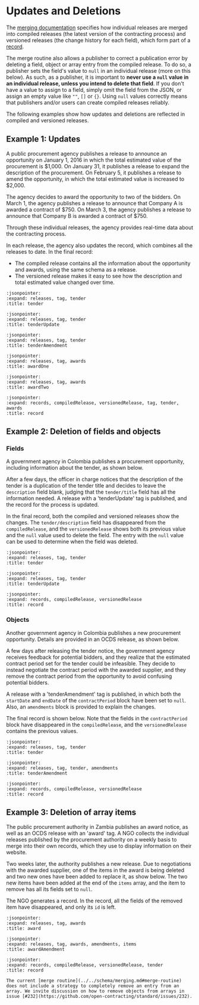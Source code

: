 # Updates and Deletions

The [merging documentation](../../schema/merging) specifies how individual releases are merged into compiled releases (the latest version of the contracting process) and versioned releases (the change history for each field), which form part of a [record](../../primer/releases_and_records).

The merge routine also allows a publisher to correct a publication error by deleting a field, object or array entry from the compiled release. To do so, a publisher sets the field's value to `null` in an individual release (more on this below). As such, as a publisher, it is important to **never use a `null` value in an individual release, unless you intend to delete that field**. If you don't have a value to assign to a field, simply omit the field from the JSON, or assign an empty value like `""`, `[]` or `{}`. Using `null` values correctly means that publishers and/or users can create compiled releases reliably.

The following examples show how updates and deletions are reflected in compiled and versioned releases.

## Example 1: Updates

A public procurement agency publishes a release to announce an opportunity on January 1, 2016 in which the total estimated value of the procurement is $1,000. On January 31, it publishes a release to expand the description of the procurement. On February 5, it publishes a release to amend the opportunity, in which the total estimated value is increased to $2,000.

The agency decides to award the opportunity to two of the bidders. On March 1, the agency publishes a release to announce that Company A is awarded a contract of $750. On March 3, the agency publishes a release to announce that Company B is awarded a contract of $750.

Through these individual releases, the agency provides real-time data about the contracting process.

In each release, the agency also updates the record, which combines all the releases to date. In the final record:

* The compiled release contains all the information about the opportunity and awards, using the same schema as a release.
* The versioned release makes it easy to see how the description and total estimated value changed over time.

```{jsoninclude} ../../examples/merging/updates/tender1.json
:jsonpointer:
:expand: releases, tag, tender
:title: tender
```

```{jsoninclude} ../../examples/merging/updates/tender2.json
:jsonpointer:
:expand: releases, tag, tender
:title: tenderUpdate
```

```{jsoninclude} ../../examples/merging/updates/tender3.json
:jsonpointer:
:expand: releases, tag, tender
:title: tenderAmendment
```

```{jsoninclude} ../../examples/merging/updates/award1.json
:jsonpointer:
:expand: releases, tag, awards
:title: awardOne
```

```{jsoninclude} ../../examples/merging/updates/award2.json
:jsonpointer:
:expand: releases, tag, awards
:title: awardTwo
```

```{jsoninclude} ../../examples/merging/updates/versioned.json
:jsonpointer:
:expand: records, compiledRelease, versionedRelease, tag, tender, awards
:title: record
```

## Example 2: Deletion of fields and objects

### Fields

A government agency in Colombia publishes a procurement opportunity, including information about the tender, as shown below.

After a few days, the officer in charge notices that the description of the tender is a duplication of the tender title and decides to leave the `description` field blank, judging that the `tender/title` field has all the information needed. A release with a 'tenderUpdate' tag is published, and the record for the process is updated.

In the final record, both the compiled and versioned releases show the changes. The `tender/description` field has disappeared from the `compiledRelease`, and the `versionedRelease` shows both its previous value and the `null` value used to delete the field. The entry with the `null` value can be used to determine when the field was deleted.

```{jsoninclude} ../../examples/merging/deletions/field_tender.json
:jsonpointer:
:expand: releases, tag, tender
:title: tender
```

```{jsoninclude} ../../examples/merging/deletions/field_tenderUpdate.json
:jsonpointer:
:expand: releases, tag, tender
:title: tenderUpdate
```

```{jsoninclude} ../../examples/merging/deletions/field_record.json
:jsonpointer:
:expand: records, compiledRelease, versionedRelease
:title: record
```

### Objects

Another government agency in Colombia publishes a new procurement opportunity. Details are provided in an OCDS release, as shown below.

A few days after releasing the tender notice, the government agency receives feedback for potential bidders, and they realize that the estimated contract period set for the tender could be infeasible. They decide to instead negotiate the contract period with the awarded supplier, and they remove the contract period from the opportunity to avoid confusing potential bidders.

A release with a 'tenderAmendment' tag is published, in which both the `startDate` and `endDate` of the `contractPeriod` block have been set to `null`. Also, an `amendments` block is provided to explain the changes.

The final record is shown below. Note that the fields in the `contractPeriod` block have disappeared in the `compiledRelease`, and the `versionedRelease` contains the previous values.

```{jsoninclude} ../../examples/merging/deletions/object_tender.json
:jsonpointer:
:expand: releases, tag, tender
:title: tender
```

```{jsoninclude} ../../examples/merging/deletions/object_tenderAmendment.json
:jsonpointer:
:expand: releases, tag, tender, amendments
:title: tenderAmendment
```

```{jsoninclude} ../../examples/merging/deletions/object_record.json
:jsonpointer:
:expand: records, compiledRelease, versionedRelease
:title: record
```

## Example 3: Deletion of array items

The public procurement authority in Zambia publishes an award notice, as well as an OCDS release with an 'award' tag. A NGO collects the individual releases published by the procurement authority on a weekly basis to merge into their own records, which they use to display information on their website.

Two weeks later, the authority publishes a new release. Due to negotiations with the awarded supplier, one of the items in the award is being deleted and two new ones have been added to replace it, as show below. The two new items have been added at the end of the `items` array, and the item to remove has all its fields set to `null`.

The NGO generates a record. In the record, all the fields of the removed item have disappeared, and only its `id` is left.

```{jsoninclude} ../../examples/merging/deletions/array_award.json
:jsonpointer:
:expand: releases, tag, awards
:title: award
```

```{jsoninclude} ../../examples/merging/deletions/array_awardAmendment.json
:jsonpointer:
:expand: releases, tag, awards, amendments, items
:title: awardAmendment
```

```{jsoninclude} ../../examples/merging/deletions/array_record.json
:jsonpointer:
:expand: records, compiledRelease, versionedRelease, tender
:title: record
```

```{note}
The current [merge routine](../../schema/merging.md#merge-routine) does not include a strategy to completely remove an entry from an array. We invite discussion on how to remove objects from arrays in issue [#232](https://github.com/open-contracting/standard/issues/232).
```
